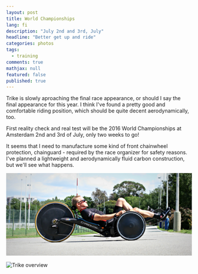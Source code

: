 ```yaml
---
layout: post
title: World Championships
lang: fi
description: "July 2nd and 3rd, July"
headline: "Better get up and ride"
categories: photos
tags: 
  - training
comments: true
mathjax: null
featured: false
published: true
---
```


Trike is slowly aproaching the final race appearance, or should I say the final appearance for this year.
I think I've found a pretty good and comfortable riding position, which should be quite decent aerodynamically, too.

First reality check and real test will be the 2016 World Championships at Amsterdam 2nd and 3rd of July, only 
two weeks to go!
 
It seems that I need to manufacture some kind of front chainwheel protection, chainguard - required by
the race organizer for safety reasons. I've planned a lightweight and aerodynamically fluid carbon construction, but we'll see what happens.

![Riding position](/images/2016June/IMG_7779.jpg)

![Trike overview](/images/2016June/P_20160618_135204.jpg)


